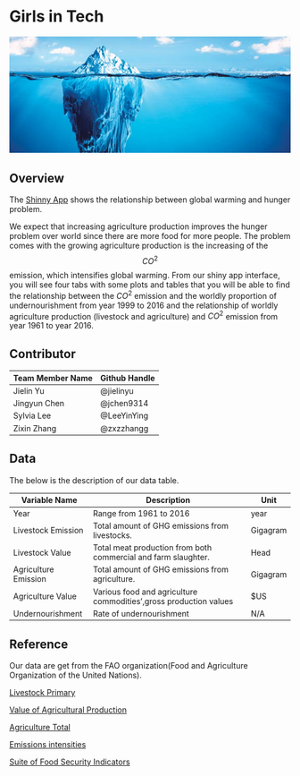 # Girls in Tech
![img.jpg](img.jpg)

## Overview
The [Shinny App]() shows the relationship between global warming and hunger problem. 

We expect that increasing agriculture production improves the hunger problem over world since there are more food for more people. The problem comes with the growing agriculture production is the increasing of the $$CO^2$$ emission, which intensifies global warming. From our shiny app interface, you will see four tabs with some plots and tables that you will be able to find the relationship between the $CO^2$ emission and the worldly proportion of  undernourishment from year 1999 to 2016 and the relationship of worldly agriculture production (livestock and agriculture) and $CO^2$ emission from year 1961 to year 2016. 

## Contributor
| Team Member Name  | Github  Handle   |
|-------------------|------------|
| Jielin Yu         | @jielinyu   |
| Jingyun Chen      | @jchen9314  |
| Sylvia Lee        | @LeeYinYing |
| Zixin Zhang       | @zxzzhangg  |

## Data
The below is the description of our data table. 

| Variable Name        | Description                                                       | Unit     |
|----------------------|-------------------------------------------------------------------|----------|
| Year                 | Range from 1961 to 2016                                           | year     |
| Livestock Emission   | Total amount of GHG emissions from livestocks.                    | Gigagram |
| Livestock Value      | Total meat production from both commercial and farm slaughter.    | Head     |
| Agriculture Emission | Total amount of GHG emissions from agriculture.                   | Gigagram |
| Agriculture Value    | Various food and agriculture commodities’,gross production values | $US      |
| Undernourishment     | Rate of undernourishment                                          | N/A      |

## Reference
Our data are get from the FAO organization(Food and Agriculture Organization of the United Nations). 

[Livestock Primary](http://www.fao.org/faostat/en/#data/QL)

[Value of Agricultural Production](http://www.fao.org/faostat/en/#data/QV)

[Agriculture Total](http://www.fao.org/faostat/en/#data/GT)

[Emissions intensities](http://www.fao.org/faostat/en/#data/EI)

[Suite of Food Security Indicators](http://www.fao.org/faostat/en/#data/FS)

